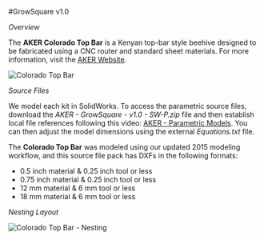 #GrowSquare v1.0

*Overview*

The **AKER Colorado Top Bar** is a Kenyan top-bar style beehive designed to be fabricated using a CNC router and standard sheet materials. For more information, visit the [AKER Website](http://www.akerkits.com).

![Colorado Top Bar](https://github.com/opensourcebeehives/Hive_Colorado_Top_Bar/blob/master/Images/AKER%20-%20Colorado%20Top%20Bar%20-%20v1.0%20-%20Master%20Assembly-min%20Cropped.jpg?raw=true)

*Source Files*

We model each kit in SolidWorks. To access the parametric source files, download the *AKER - GrowSquare - v1.0 - SW-P.zip* file and then establish local file references following this video: [AKER - Parametric Models](https://www.youtube.com/watch?v=Ewdrlv4nSA0). You can then adjust the model dimensions using the external *Equations.txt* file.

The **Colorado Top Bar** was modeled using our updated 2015 modeling workflow, and this source file pack has DXFs in the following formats:

 * 0.5 inch material & 0.25 inch tool or less
 * 0.75 inch material & 0.25 inch tool or less
 * 12 mm material & 6 mm tool or less
 * 18 mm material & 6 mm tool or less

*Nesting Layout*

![Colorado Top Bar - Nesting](https://github.com/opensourcebeehives/Hive_Colorado_Top_Bar/blob/master/Images/AKER%20-%20Colorado%20Top%20Bar%20-%20v1.0%20-%20Nesting%20Assembly-min%20Cropped.jpg?raw=true)

